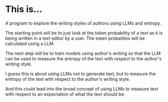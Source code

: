 # This is...

A program to explore the writing styles of authors using LLMs and entropy.

The starting point will be to just look at the token probabiltiy of a text as it is being written in a text editor by a user. The token probailties will be calculated using a LLM. 

The next step will be to train models using author's writing so that the LLM can be used to measure the entropy of the text with respect to the author's writing style.

I guess this is about using LLMs not to generate text, but to measure the entropy of the text with respect to the author's writing style.

And this could lead into the broad concept of using LLMs to measure text with respect to an expectation of what the text should be.